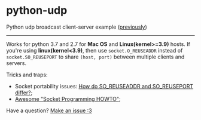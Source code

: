 # python-udp
Python udp broadcast client-server example ([previously](https://gist.github.com/ninedraft/7c47282f8b53ac015c1e326fffb664b5))

---

Works for python 3.7 and 2.7 for **Mac OS** and **Linux(kernel>=3.9)** hosts. If you're using **linux(kernel<3.9)**, then use `socket.O_REUSEADDR` instead of `socket.SO_REUSEPORT` to share `(host, port)` between multiple clients and servers.

Tricks and traps:

+ Socket portability issues: [How do SO_REUSEADDR and SO_REUSEPORT differ?](https://stackoverflow.com/questions/14388706/how-do-so-reuseaddr-and-so-reuseport-differ);
+ [Awesome "Socket Programming HOWTO"](https://docs.python.org/3/howto/sockets.html);

Have a question? [Make an issue :3](https://github.com/ninedraft/python-udp/issues/new)